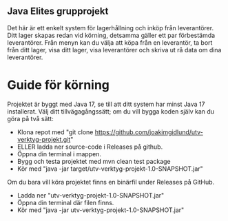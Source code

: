 ## Java Elites grupprojekt
Det här är ett enkelt system för lagerhållning och inköp från leverantörer.
Ditt lager skapas redan vid körning, detsamma gäller ett par förbestämda
leverantörer. Från menyn kan du välja att köpa från en leverantör, ta bort från ditt lager,
visa ditt lager, visa leverantörer och skriva ut rå data om dina leverantörer.

# Guide för körning
Projektet är byggt med Java 17, se till att ditt system har minst Java 17 installerat.
Välj ditt tillvägagångssätt; om du vill bygga koden själv kan du göra på två sätt:

- Klona repot med "git clone https://github.com/joakimgidlund/utv-verktyg-projekt.git"
- ELLER ladda ner source-code i Releases på github.
- Öppna din terminal i mappen.
- Bygg och testa projektet med mvn clean test package
- Kör med "java -jar target/utv-verktyg-projekt-1.0-SNAPSHOT.jar"

Om du bara vill köra projektet finns en binärfil under Releases på GitHub.
- Ladda ner "utv-verktyg-projekt-1.0-SNAPSHOT.jar"
- Öppna din terminal där filen finns.
- Kör med "java -jar utv-verktyg-projekt-1.0-SNAPSHOT.jar"

